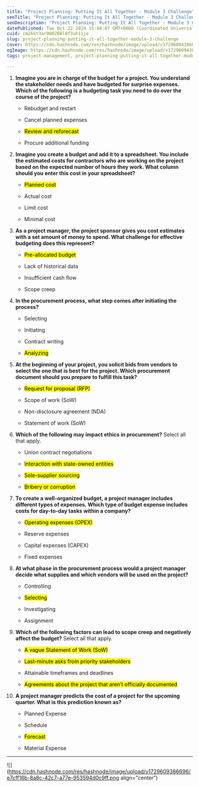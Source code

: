 ```yaml
---
title: "Project Planning: Putting It All Together - Module 3 Challenge"
seoTitle: "Project Planning: Putting It All Together - Module 3 Challenge"
seoDescription: "Project Planning: Putting It All Together - Module 3 Challenge"
datePublished: Tue Oct 22 2024 15:04:07 GMT+0000 (Coordinated Universal Time)
cuid: cm2kkt3ar000208l0f3uh11je
slug: project-planning-putting-it-all-together-module-3-challenge
cover: https://cdn.hashnode.com/res/hashnode/image/upload/v1729609418604/55dab0bc-ac37-4241-980e-772642b0353c.png
ogImage: https://cdn.hashnode.com/res/hashnode/image/upload/v1729609438457/5375b463-dbab-407e-a2d7-95d1a03852ac.png
tags: project-management, project-planning-putting-it-all-together-module-3-challenge

---
```


1. **Imagine you are in charge of the budget for a project. You understand the stakeholder needs and have budgeted for surprise expenses. Which of the following is a budgeting task you need to do over the course of the project?**
    
    * Rebudget and restart
        
    * Cancel planned expenses
        
    * <mark>Review and reforecast</mark>
        
    * Procure additional funding
        
2. **Imagine you create a budget and add it to a spreadsheet. You include the estimated costs for contractors who are working on the project based on the expected number of hours they work. What column should you enter this cost in your spreadsheet?**
    
    * <mark>Planned cost</mark>
        
    * Actual cost
        
    * Limit cost
        
    * Minimal cost
        
3. **As a project manager, the project sponsor gives you cost estimates with a set amount of money to spend. What challenge for effective budgeting does this represent?**
    
    * <mark>Pre-allocated budget</mark>
        
    * Lack of historical data
        
    * Insufficient cash flow
        
    * Scope creep
        
4. **In the procurement process, what step comes after initiating the process?**
    
    * Selecting
        
    * Initiating
        
    * Contract writing
        
    * <mark>Analyzing</mark>
        
5. **At the beginning of your project, you solicit bids from vendors to select the one that is best for the project. Which procurement document should you prepare to fulfill this task?**
    
    * <mark>Request for proposal (RFP)</mark>
        
    * Scope of work (SoW)
        
    * Non-disclosure agreement (NDA)
        
    * Statement of work (SoW)
        
6. **Which of the following may impact ethics in procurement?** Select all that apply.
    
    * Union contract negotiations
        
    * <mark>Interaction with state-owned entities</mark>
        
    * <mark>Sole-supplier sourcing</mark>
        
    * <mark>Bribery or corruption</mark>
        
7. **To create a well-organized budget, a project manager includes different types of expenses. Which type of budget expense includes costs for day-to-day tasks within a company?**
    
    * <mark>Operating expenses (OPEX)</mark>
        
    * Reserve expenses
        
    * Capital expenses (CAPEX)
        
    * Fixed expenses
        
8. **At what phase in the procurement process would a project manager decide what supplies and which vendors will be used on the project?**
    
    * Controlling
        
    * <mark>Selecting</mark>
        
    * Investigating
        
    * Assignment
        
9. **Which of the following factors can lead to scope creep and negatively affect the budget?** Select all that apply.
    
    * <mark>A vague Statement of Work (SoW)</mark>
        
    * <mark>Last-minute asks from priority stakeholders</mark>
        
    * Attainable timeframes and deadlines
        
    * <mark>Agreements about the project that aren’t officially documented</mark>
        
10. **A project manager predicts the cost of a project for the upcoming quarter. What is this prediction known as?**
    
    * Planned Expense
        
    * Schedule
        
    * <mark>Forecast</mark>
        
    * Material Expense
        

---

![](https://cdn.hashnode.com/res/hashnode/image/upload/v1729609386696/e7cff16b-8a8c-42c7-a77e-953594d0c9ff.png align="center")